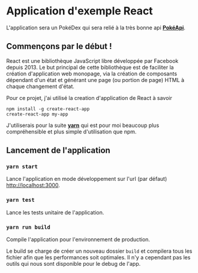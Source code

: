 # Application d'exemple React

L'application sera un PokéDex qui sera relié à la très bonne api __[PokéApi](http://pokeapi.salestock.net/)__.

## Commençons par le début !

React est une bibliothèque JavaScript libre développée par Facebook depuis 2013. 
Le but principal de cette bibliothèque est de faciliter la création d'application web monopage, via la création de composants 
dépendant d'un état et générant une page (ou portion de page) HTML à chaque changement d'état.

Pour ce projet, j'ai utilisé la creation d'application de React à savoir
```
npm install -g create-react-app
create-react-app my-app
```

J'utiliserais pour la suite __[yarn](https://yarnpkg.com/lang/en/)__ qui est pour moi beaucoup plus compréhensible et plus
simple d'utilisation que npm.

## Lancement de l'application

### `yarn start`

Lance l'application en mode développement sur l'url (par défaut) [http://localhost:3000](http://localhost:3000).

### `yarn test`

Lance les tests unitaire de l'application.

### `yarn run build`

Compile l'application pour l'environnement de production.

Le build se charge de créer un nouveau dossier `build` et compilera tous les fichier afin que les performances soit optimales.
Il n'y a cependant pas les outils qui nous sont disponible pour le debug de l'app.